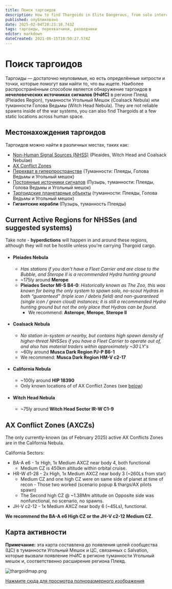 ```yaml
---
title: Поиск таргоидов
description: How to find Thargoids in Elite Dangerous, from solo interceptors to AX Conflict zones and everything in between
published: опубликовано
date: 2025-02-04T20:23:10.743Z
tags: таргоиды, перехватчики, разведчики
editor: markdown
dateCreated: 2021-06-15T10:50:27.574Z
---
```


# Поиск таргоидов
Таргоиды — достаточно неуловимые, но есть определённые хитрости и точки, которые помогут вам найти то, что вы ищете. Наиболее распространённым способом является обнаружение таргоидов в **нечеловеческих источниках сигналов (НчИС)** в регионе Плеяд (Pleiades Region), туманности Угольный Мешок (Coalsack Nebula) или туманности Голова Ведьмы (Witch Head Nebula). They are not reliable spawns inside of the war systems, you can also find Thargoids at a few static locations across human space.

## Местонахождения таргоидов

Таргоидов можно найти в различных местах, таких как:
- [Non-Human Signal Sources (NHSS)](/en/nhss) (Pleaides, Witch Head and Coalsack Nebulae)
- [AX Conflict Zones](/en/finding-thargoids#ax-conflict-zones-axczs)
- [Перехват в гиперпространстве](/en/hyperdictions) (Туманности: Плеяды, Голова Ведьмы и Угольный мешок)
- [Постоянные источники сигналов](/en/static-signals) (Пузырь, туманности: Плеяды, Голова Ведьмы и Угольный мешок)
- [Таргоидские планетарные объекты](https://canonn.science/codex/the-unknown-structure/?highlight=structure) (туманности: Плеяды, Голова Ведьмы и Угольный мешок)
- **Гигантские корабли** (Пузырь, туманность Плеяды)

## Current Active Regions for NHSSes (and suggested systems)
Take note - **hyperdictions** will happen in and around these regions, although they will not be hostile unless you're carrying Thargoid cargo.
- #### **Pleiades Nebula**
  - *Has stations if you don't have a Fleet Carrier and are close to the Bubble, and Sterope II is a recommended Hydra hunting ground*
  - ~175ly around **Merope**
  - **Pleiades Sector MI-S B4-0**: *Historically known as The Zoo, this was known for being the only system to spawn solo, no-scout Hydras in both “guaranteed” (triple icon / debris field) and non-guaranteed (single icon / green cloud) instances; it is still a recommended Hydra hunting ground but not the only place that Hydras can be found.*
    - We recommend: **Asterope**, **Merope**, **Sterope II**
- #### **Coalsack Nebula**
  - *No station in-system or nearby, but contains high spawn density of higher-threat NHSSes if you have a Fleet Carrier to operate out of, and also has material traders within approximately ~30 LY's*
  - ~60ly around **Musca Dark Region PJ-P B6-1**
  - We recommend: **Musca Dark Region HM-V c2-17**
- #### **California Nebula**
    - ~100ly around **HIP 18390**
  - Only known locations of of AX Conflict Zones (see [below](/en/finding-thargoids#ax-conflict-zones-axczs))
- #### **Witch Head Nebula**
    - ~75ly around **Witch Head Sector IR-W C1-9**

## AX Conflict Zones (AXCZs)

The only currently-known (as of February 2025) active AX Conflicts Zones are in the California Nebula.

California Sectors:
- BA-A e6 - 1x High, 1x Medium AXCZ near body 4, both functional
    - Medium CZ is 450km altitude within orbital cruise.
- HR-W d1-28 - 2x High, 1x Medium AXCZ near body 3 (~260Ls from star)
    - Medium CZ and one high CZ were on same side of planet at time of recon - Those two worked (scenario popup & thargs/AX pilots spawn)
  - The Second high CZ @ ~1.38Mm altitude on Opposite side was nonfunctional, no scenario, no spawns.
- JH-V c2-12 - 1x Medium AXCZ near body 6 (~45Ls), functional.

**We recommend the BA-A e6 High CZ or the JH-V c2-12 Medium CZ.**

## Карта активности
**Примечание:** эта карта составлена до появления целей сообщества (ЦС) в туманности Угольный Мешок и ЦС, связанных с Salvation, которые вызвали появление НчИС в регионе туманности Угольный мешок и, соответственно расширение региона Плеяд.

![thargoidmap.png](/img/thargoidmap.png)

[Нажмите сюда для просмотра полноразмерного изображения](https://cdn.discordapp.com/attachments/625989888432537611/854310144946208808/Thargoid_Activity_Map_v0.5.png)

